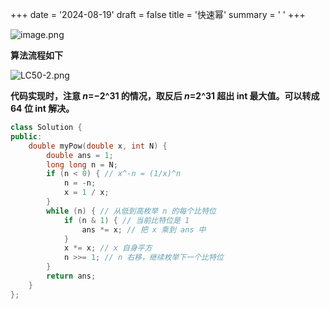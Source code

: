 +++
date = '2024-08-19'
draft = false
title = '快速幂'
summary = ' '
+++

![image.png](https://s2.loli.net/2025/06/23/tw31dRaX4gCpFk9.png) 





**算法流程如下**

![LC50-2.png](https://pic.leetcode.cn/1722389988-gsDjeK-LC50-2.png) 



**代码实现时，注意 *n*=−2^31 的情况，取反后 *n*=2^31 超出 int 最大值。可以转成 64 位 int 解决。**

```c++
class Solution {
public:
    double myPow(double x, int N) {
        double ans = 1;
        long long n = N;
        if (n < 0) { // x^-n = (1/x)^n
            n = -n;
            x = 1 / x;
        }
        while (n) { // 从低到高枚举 n 的每个比特位
            if (n & 1) { // 当前比特位是 1
                ans *= x; // 把 x 乘到 ans 中
            }
            x *= x; // x 自身平方
            n >>= 1; // n 右移，继续枚举下一个比特位
        }
        return ans;
    }
};
```

